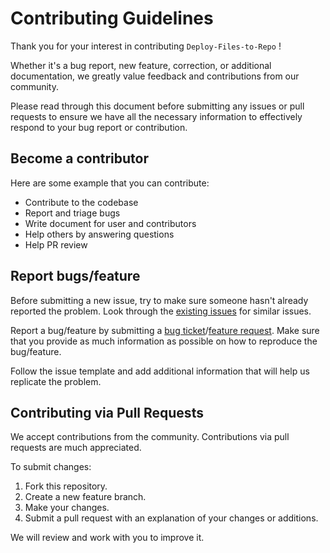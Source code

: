 # Contributing Guidelines

Thank you for your interest in contributing `Deploy-Files-to-Repo` !

Whether it's a bug report, new feature, correction, or additional documentation, we greatly value feedback and contributions from our community.

Please read through this document before submitting any issues or pull requests to ensure we have all the necessary
information to effectively respond to your bug report or contribution.

## Become a contributor

Here are some example that you can contribute:

- Contribute to the codebase
- Report and triage bugs
- Write document for user and contributors
- Help others by answering questions
- Help PR review

## Report bugs/feature

Before submitting a new issue, try to make sure someone hasn't already reported the problem. Look through the [existing issues](https://github.com/neohsu/deploy-files-to-repo/issues) for similar issues.

Report a bug/feature by submitting a [bug ticket](https://github.com/neohsu/deploy-files-to-repo/issues/new?assignees=&labels=kind%2Fbug&template=bug_report.md&title=)/[feature request](https://github.com/neohsu/deploy-files-to-repo/issues/new?assignees=&labels=kind%2Fenhancement&template=feature_request.md&title=). Make sure that you provide as much information as possible on how to reproduce the bug/feature.

Follow the issue template and add additional information that will help us replicate the problem.

## Contributing via Pull Requests

We accept contributions from the community. Contributions via pull requests are much appreciated.

To submit changes:

1. Fork this repository.
2. Create a new feature branch.
3. Make your changes.
4. Submit a pull request with an explanation of your changes or additions.

We will review and work with you to improve it.
